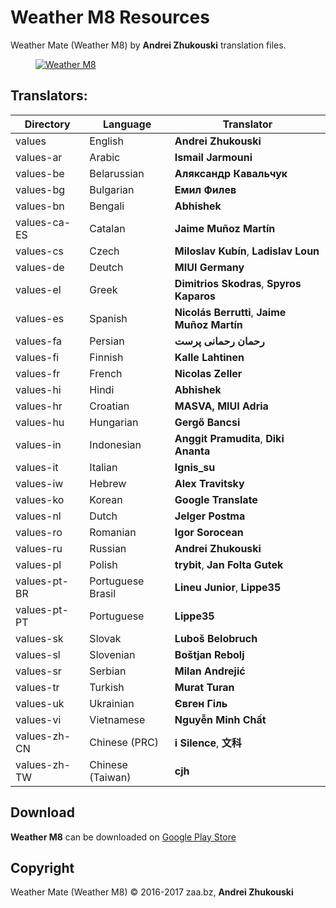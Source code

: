 # Weather M8 Resources
Weather Mate (Weather M8) by **Andrei Zhukouski** translation files.

<dl><dd><a href="https://play.google.com/store/apps/details?id=pro.burgerz.miweather8" target="_blank"><img src="http://i.imgur.com/qicfqDr.png" alt="Weather M8"></a></dd></dl>

## Translators:
|Directory|Language|Translator|
|----|----|----|
|values|English|**Andrei Zhukouski**|
|values-ar|Arabic|**Ismail Jarmouni**|
|values-be|Belarussian|**Аляксандр Кавальчук**|
|values-bg|Bulgarian|**Емил Филев**|
|values-bn|Bengali|**Abhishek**|
|values-ca-ES|Catalan|**Jaime Muñoz Martín**|
|values-cs|Czech|**Miloslav Kubín**,  **Ladislav Loun**|
|values-de|Deutch|**MIUI Germany** |
|values-el|Greek|**Dimitrios Skodras**, **Spyros Kaparos**|
|values-es|Spanish|**Nicolás Berrutti**, **Jaime Muñoz Martín** |
|values-fa|Persian|**رحمان رحمانی پرست**|
|values-fi|Finnish|**Kalle Lahtinen**|
|values-fr|French|**Nicolas Zeller**|
|values-hi|Hindi|**Abhishek**|
|values-hr|Croatian|**MASVA, MIUI Adria**|
|values-hu|Hungarian|**Gergő Bancsi**|
|values-in|Indonesian|**Anggit Pramudita**, **Diki Ananta** |
|values-it|Italian|**Ignis_su**|
|values-iw|Hebrew|**Alex Travitsky**|
|values-ko|Korean|**Google Translate**|
|values-nl|Dutch|**Jelger Postma**|
|values-ro|Romanian|**Igor Sorocean** |
|values-ru|Russian|**Andrei Zhukouski**|
|values-pl|Polish|**trybit**, **Jan Folta Gutek**|
|values-pt-BR|Portuguese Brasil|**Lineu Junior**, **Lippe35** |
|values-pt-PT|Portuguese|**Lippe35** |
|values-sk|Slovak|**Luboš Belobruch**|
|values-sl|Slovenian|**Boštjan Rebolj**|
|values-sr|Serbian|**Milan Andrejić**|
|values-tr|Turkish|**Murat Turan**|
|values-uk|Ukrainian|**Євген Гіль** |
|values-vi|Vietnamese|**Nguyễn Minh Chất**|
|values-zh-CN|Chinese (PRC)|**i Silence**, **文科**|
|values-zh-TW|Chinese (Taiwan)|**cjh**|

## Download
**Weather M8** can be downloaded on [Google Play Store](https://play.google.com/store/apps/details?id=pro.burgerz.miweather8)

## Copyright
Weather Mate (Weather M8) © 2016-2017 zaa.bz, **Andrei Zhukouski**
